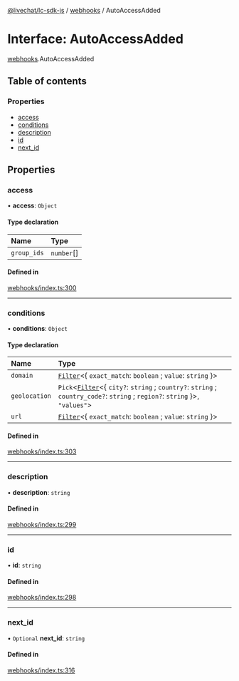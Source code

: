 [@livechat/lc-sdk-js](../README.md) / [webhooks](../modules/webhooks.md) / AutoAccessAdded

# Interface: AutoAccessAdded

[webhooks](../modules/webhooks.md).AutoAccessAdded

## Table of contents

### Properties

- [access](webhooks.AutoAccessAdded.md#access)
- [conditions](webhooks.AutoAccessAdded.md#conditions)
- [description](webhooks.AutoAccessAdded.md#description)
- [id](webhooks.AutoAccessAdded.md#id)
- [next\_id](webhooks.AutoAccessAdded.md#next_id)

## Properties

### access

• **access**: `Object`

#### Type declaration

| Name | Type |
| :------ | :------ |
| `group_ids` | `number`[] |

#### Defined in

[webhooks/index.ts:300](https://github.com/livechat/lc-sdk-js/blob/4da1eb6/src/webhooks/index.ts#L300)

___

### conditions

• **conditions**: `Object`

#### Type declaration

| Name | Type |
| :------ | :------ |
| `domain` | [`Filter`](objects.Filter.md)<{ `exact_match`: `boolean` ; `value`: `string`  }\> |
| `geolocation` | `Pick`<[`Filter`](objects.Filter.md)<{ `city?`: `string` ; `country?`: `string` ; `country_code?`: `string` ; `region?`: `string`  }\>, ``"values"``\> |
| `url` | [`Filter`](objects.Filter.md)<{ `exact_match`: `boolean` ; `value`: `string`  }\> |

#### Defined in

[webhooks/index.ts:303](https://github.com/livechat/lc-sdk-js/blob/4da1eb6/src/webhooks/index.ts#L303)

___

### description

• **description**: `string`

#### Defined in

[webhooks/index.ts:299](https://github.com/livechat/lc-sdk-js/blob/4da1eb6/src/webhooks/index.ts#L299)

___

### id

• **id**: `string`

#### Defined in

[webhooks/index.ts:298](https://github.com/livechat/lc-sdk-js/blob/4da1eb6/src/webhooks/index.ts#L298)

___

### next\_id

• `Optional` **next\_id**: `string`

#### Defined in

[webhooks/index.ts:316](https://github.com/livechat/lc-sdk-js/blob/4da1eb6/src/webhooks/index.ts#L316)

